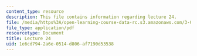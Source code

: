 ```yaml
---
content_type: resource
description: This file contains information regarding lecture 24.
file: /media/https%3A/open-learning-course-data-rc.s3.amazonaws.com/3-024-electronic-optical-and-magnetic-properties-of-materials-spring-2013/1e6cd7942a6e0514d806af7190d53538_MIT3_024S13_2012lec24.pdf
file_type: application/pdf
resourcetype: Document
title: Lecture 24
uid: 1e6cd794-2a6e-0514-d806-af7190d53538
---
```

